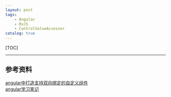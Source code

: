 ```yaml
---
layout: post
tags: 
    - Angular
    - RxJS
    - ControlValueAccessor
catalog: true
---
```


[TOC]

---

## 参考资料

[angular中打造支持双向绑定的自定义组件](http://www.jianshu.com/p/a01015d5d83b)<br>
[angular学习笔记](https://www.cnblogs.com/keatkeat/p/5821974.html)